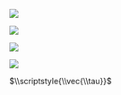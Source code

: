 ![](https://www.nta.go.jp/tmp/b595bfde-d815-4bee-8781-7b64212e029c/images/4ba3779d319726997c0cada4ad52d6a224d12ecd119a06a646ecaf855dba9957.jpg)

![](https://www.nta.go.jp/tmp/b595bfde-d815-4bee-8781-7b64212e029c/images/82130fa2a82c9b18bcc91226d8fcd322bdb62a481d34af0292abac9d486a3146.jpg)

![](https://www.nta.go.jp/tmp/b595bfde-d815-4bee-8781-7b64212e029c/images/e29f5f46eb88d884d349deabd3d79554050632210481667bda6d5f81ed128cc4.jpg)

![](https://www.nta.go.jp/tmp/b595bfde-d815-4bee-8781-7b64212e029c/images/45f9d2645d6b7005cc0dedb5d0b4898bf28c01d2e127403875215daac9cb48b4.jpg)

$\\scriptstyle{\\vec{\\tau}}$